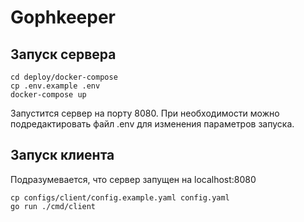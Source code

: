 # Gophkeeper

## Запуск сервера
```shell
cd deploy/docker-compose
cp .env.example .env
docker-compose up
```

Запустится сервер на порту 8080. При необходимости можно подредактировать файл .env для изменения параметров запуска.

## Запуск клиента
Подразумевается, что сервер запущен на localhost:8080

```shell
cp configs/client/config.example.yaml config.yaml
go run ./cmd/client
```
